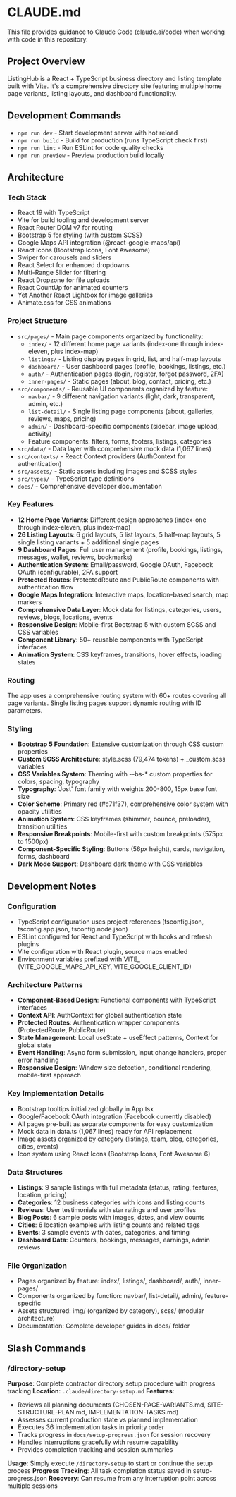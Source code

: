 # CLAUDE.md

This file provides guidance to Claude Code (claude.ai/code) when working with code in this repository.

## Project Overview

ListingHub is a React + TypeScript business directory and listing template built with Vite. It's a comprehensive directory site featuring multiple home page variants, listing layouts, and dashboard functionality.

## Development Commands

- `npm run dev` - Start development server with hot reload
- `npm run build` - Build for production (runs TypeScript check first)
- `npm run lint` - Run ESLint for code quality checks
- `npm run preview` - Preview production build locally

## Architecture

### Tech Stack
- React 19 with TypeScript
- Vite for build tooling and development server
- React Router DOM v7 for routing
- Bootstrap 5 for styling (with custom SCSS)
- Google Maps API integration (@react-google-maps/api)
- React Icons (Bootstrap Icons, Font Awesome)
- Swiper for carousels and sliders
- React Select for enhanced dropdowns
- Multi-Range Slider for filtering
- React Dropzone for file uploads
- React CountUp for animated counters
- Yet Another React Lightbox for image galleries
- Animate.css for CSS animations

### Project Structure
- `src/pages/` - Main page components organized by functionality:
  - `index/` - 12 different home page variants (index-one through index-eleven, plus index-map)
  - `listings/` - Listing display pages in grid, list, and half-map layouts
  - `dashboard/` - User dashboard pages (profile, bookings, listings, etc.)
  - `auth/` - Authentication pages (login, register, forgot password, 2FA)
  - `inner-pages/` - Static pages (about, blog, contact, pricing, etc.)
- `src/components/` - Reusable UI components organized by feature:
  - `navbar/` - 9 different navigation variants (light, dark, transparent, admin, etc.)
  - `list-detail/` - Single listing page components (about, galleries, reviews, maps, pricing)
  - `admin/` - Dashboard-specific components (sidebar, image upload, activity)
  - Feature components: filters, forms, footers, listings, categories
- `src/data/` - Data layer with comprehensive mock data (1,067 lines)
- `src/contexts/` - React Context providers (AuthContext for authentication)
- `src/assets/` - Static assets including images and SCSS styles
- `src/types/` - TypeScript type definitions
- `docs/` - Comprehensive developer documentation

### Key Features
- **12 Home Page Variants**: Different design approaches (index-one through index-eleven, plus index-map)
- **26 Listing Layouts**: 6 grid layouts, 5 list layouts, 5 half-map layouts, 5 single listing variants + 5 additional single pages
- **9 Dashboard Pages**: Full user management (profile, bookings, listings, messages, wallet, reviews, bookmarks)
- **Authentication System**: Email/password, Google OAuth, Facebook OAuth (configurable), 2FA support
- **Protected Routes**: ProtectedRoute and PublicRoute components with authentication flow
- **Google Maps Integration**: Interactive maps, location-based search, map markers
- **Comprehensive Data Layer**: Mock data for listings, categories, users, reviews, blogs, locations, events
- **Responsive Design**: Mobile-first Bootstrap 5 with custom SCSS and CSS variables
- **Component Library**: 50+ reusable components with TypeScript interfaces
- **Animation System**: CSS keyframes, transitions, hover effects, loading states

### Routing
The app uses a comprehensive routing system with 60+ routes covering all page variants. Single listing pages support dynamic routing with ID parameters.

### Styling
- **Bootstrap 5 Foundation**: Extensive customization through CSS custom properties
- **Custom SCSS Architecture**: style.scss (79,474 tokens) + _custom.scss variables
- **CSS Variables System**: Theming with --bs-* custom properties for colors, spacing, typography
- **Typography**: 'Jost' font family with weights 200-800, 15px base font size
- **Color Scheme**: Primary red (#c71f37), comprehensive color system with opacity utilities
- **Animation System**: CSS keyframes (shimmer, bounce, preloader), transition utilities
- **Responsive Breakpoints**: Mobile-first with custom breakpoints (575px to 1500px)
- **Component-Specific Styling**: Buttons (56px height), cards, navigation, forms, dashboard
- **Dark Mode Support**: Dashboard dark theme with CSS variables

## Development Notes

### Configuration
- TypeScript configuration uses project references (tsconfig.json, tsconfig.app.json, tsconfig.node.json)
- ESLint configured for React and TypeScript with hooks and refresh plugins
- Vite configuration with React plugin, source maps enabled
- Environment variables prefixed with VITE_ (VITE_GOOGLE_MAPS_API_KEY, VITE_GOOGLE_CLIENT_ID)

### Architecture Patterns
- **Component-Based Design**: Functional components with TypeScript interfaces
- **Context API**: AuthContext for global authentication state
- **Protected Routes**: Authentication wrapper components (ProtectedRoute, PublicRoute)
- **State Management**: Local useState + useEffect patterns, Context for global state
- **Event Handling**: Async form submission, input change handlers, proper error handling
- **Responsive Design**: Window size detection, conditional rendering, mobile-first approach

### Key Implementation Details
- Bootstrap tooltips initialized globally in App.tsx
- Google/Facebook OAuth integration (Facebook currently disabled)
- All pages pre-built as separate components for easy customization
- Mock data in data.ts (1,067 lines) ready for API replacement
- Image assets organized by category (listings, team, blog, categories, cities, events)
- Icon system using React Icons (Bootstrap Icons, Font Awesome 6)

### Data Structures
- **Listings**: 9 sample listings with full metadata (status, rating, features, location, pricing)
- **Categories**: 12 business categories with icons and listing counts
- **Reviews**: User testimonials with star ratings and user profiles
- **Blog Posts**: 6 sample posts with images, dates, and view counts
- **Cities**: 6 location examples with listing counts and related tags
- **Events**: 3 sample events with dates, categories, and timing
- **Dashboard Data**: Counters, bookings, messages, earnings, admin reviews

### File Organization
- Pages organized by feature: index/, listings/, dashboard/, auth/, inner-pages/
- Components organized by function: navbar/, list-detail/, admin/, feature-specific
- Assets structured: img/ (organized by category), scss/ (modular architecture)
- Documentation: Complete developer guides in docs/ folder

## Slash Commands

### /directory-setup
**Purpose**: Complete contractor directory setup procedure with progress tracking
**Location**: `.claude/directory-setup.md`
**Features**:
- Reviews all planning documents (CHOSEN-PAGE-VARIANTS.md, SITE-STRUCTURE-PLAN.md, IMPLEMENTATION-TASKS.md)
- Assesses current production state vs planned implementation
- Executes 36 implementation tasks in priority order
- Tracks progress in `docs/setup-progress.json` for session recovery
- Handles interruptions gracefully with resume capability
- Provides completion tracking and session summaries

**Usage**: Simply execute `/directory-setup` to start or continue the setup process
**Progress Tracking**: All task completion status saved in setup-progress.json
**Recovery**: Can resume from any interruption point across multiple sessions